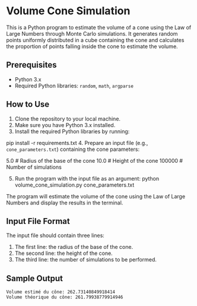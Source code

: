 # Volume Cone Simulation

This is a Python program to estimate the volume of a cone using the Law of Large Numbers through Monte Carlo simulations. It generates random points uniformly distributed in a cube containing the cone and calculates the proportion of points falling inside the cone to estimate the volume.

## Prerequisites

- Python 3.x
- Required Python libraries: `random`, `math`, `argparse`

## How to Use

1. Clone the repository to your local machine.
2. Make sure you have Python 3.x installed.
3. Install the required Python libraries by running:

pip install -r requirements.txt 
4. Prepare an input file (e.g., `cone_parameters.txt`) containing the cone parameters:

5.0 # Radius of the base of the cone
10.0 # Height of the cone
100000 # Number of simulations

5. Run the program with the input file as an argument:
    python volume_cone_simulation.py cone_parameters.txt


The program will estimate the volume of the cone using the Law of Large Numbers and display the results in the terminal.

## Input File Format

The input file should contain three lines:
1. The first line: the radius of the base of the cone.
2. The second line: the height of the cone.
3. The third line: the number of simulations to be performed.

## Sample Output

    Volume estimé du cône: 262.73140849918414
    Volume théorique du cône: 261.79938779914946




